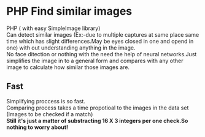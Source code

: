 # PHP Find similar images
PHP ( with easy SimpleImage library) 
<br/>
Can detect similar images (Ex:-due to multiple captures at same place same time which has slight differences.May be eyes closed in one and opend in one) with out understanding anything in the image.<br/>
No face ditection or nothing with the need the help of neural networks.Just simplifies the image in to a general form and compares with any other image to calculate how similar those images are.
## Fast
Simplifying proccess is so fast.<br/>
Comparing process takes a time propotioal to the images in the data set (Images to be checked if a match)
<br/> **Still it's just a matter of substracting 16 X 3 integers per one check.So nothing to worry about!**
